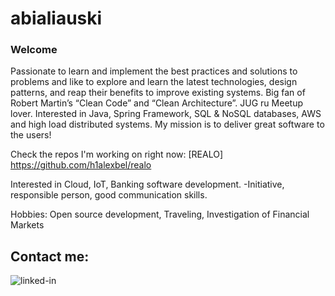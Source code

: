 # abialiauski

### Welcome
Passionate to learn and implement the best practices and solutions to problems and like to explore and learn the latest technologies, design patterns, and reap their benefits to improve existing systems. Big fan of Robert Martin’s “Clean Code” and “Clean Architecture”. JUG ru Meetup lover. Interested in Java, Spring Framework, SQL & NoSQL databases, AWS and high load distributed systems. My mission is to deliver great software to the users!

Check the repos I'm working on right now:
[REALO] https://github.com/h1alexbel/realo

Interested in Cloud, IoT, Banking software development.
-Initiative, responsible person, good communication skills.

Hobbies:
Open source development, Traveling, Investigation of Financial Markets

## Contact me:
[<img align="left" alt="linked-in" src="https://img.shields.io/badge/linkedin-%230077B5.svg?&style=for-the-badge&logo=linkedin&logoColor=white" />](https://www.linkedin.com/in/aliaksei-bialiauski-49b2a821a/)

